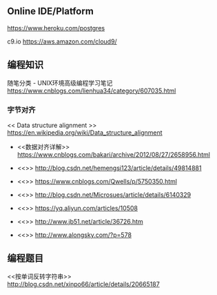 
## Online IDE/Platform

https://www.heroku.com/postgres

c9.io
https://aws.amazon.com/cloud9/

## 编程知识

随笔分类 - UNIX环境高级编程学习笔记
https://www.cnblogs.com/lienhua34/category/607035.html

### 字节对齐

<< Data structure alignment >>
https://en.wikipedia.org/wiki/Data_structure_alignment

- <<数据对齐详解>> https://www.cnblogs.com/bakari/archive/2012/08/27/2658956.html
- <<>> http://blog.csdn.net/hemengsi123/article/details/49814881
- <<>> https://www.cnblogs.com/Qwells/p/5750350.html
- <<>> http://blog.csdn.net/Microsues/article/details/6140329
- <<>> https://yq.aliyun.com/articles/10508

- <<>> http://www.jb51.net/article/36726.htm
- <<>> http://www.alongsky.com/?p=578


## 编程题目

<<按单词反转字符串>>
http://blog.csdn.net/xinpo66/article/details/20665187
